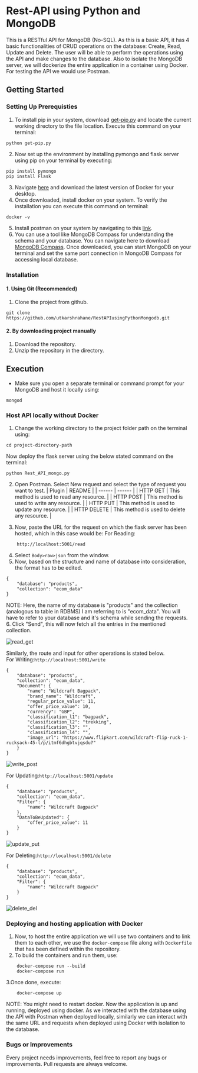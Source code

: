 # Rest-API using Python and MongoDB
This is a RESTful API for MongoDB (No-SQL). As this is a basic API, it has 4 basic functionalities of CRUD operations on the database: Create, Read, Update and Delete. The user will be able to perform the operations using the API and make changes to the database. Also to isolate the MongoDB server, we will dockerize the entire application in a container using Docker. For testing the API we would use Postman.

## Getting Started

### Setting Up Prerequisties
1. To install pip in your system, download [get-pip.py](https://bootstrap.pypa.io/get-pip.py) and locate the current working directory to the file location. Execute this command on your terminal:
```
python get-pip.py
```
2. Now set up the environment by installing pymongo and flask server using pip on your terminal by executing:
```
pip install pymongo
pip install Flask
```
3. Navigate [here](https://www.docker.com/get-started) and download the latest version of Docker for your desktop.
4. Once downloaded, install docker on your system. To verify the installation you can execute this command on terminal:
```
docker -v
```
5. Install postman on your system by navigating to this [link](https://www.postman.com/downloads/).
6. You can use a tool like MongoDB Compass for understanding the schema and your database. You can navigate here to download [MongoDB Compass](https://www.mongodb.com/products/compass). Once downloaded, you can start MongoDB on your terminal and set the same port connection in MongoDB Compass for accessing local database.

### Installation
#### 1. Using Git (Recommended)
1. Clone the project from github.
```
git clone https://github.com/utkarshrahane/RestAPIusingPythonMongodb.git
```
#### 2. By downloading project manually
1. Download the repository.
2. Unzip the repository in the directory.




## Execution
* Make sure you open a separate terminal or command prompt for your MongoDB and host it locally using:
```
mongod
```
### Host API locally without Docker
1. Change the working directory to the project folder path on the terminal using:
```
cd project-directory-path
```
Now deploy the flask server using the below stated command on the terminal:
```
python Rest_API_mongo.py
```
2. Open Postman. Select New request and select the type of request you want to test.
    | Plugin | README |
    | ------ | ------ |
    | HTTP GET | This method is used to read any resource. |
    | HTTP POST | This method is used to write any resource. |
    | HTTP PUT | This method is used to update any resource. |
    | HTTP DELETE | This method is used to delete any resource. |
    
3. Now, paste the URL for the request on which the flask server has been hosted, which in this case would be:
For Reading:
```
    http://localhost:5001/read
```
4. Select ```Body>raw>json``` from the window.
5. Now, based on the structure and name of database into consideration, the format has to be edited.
```  
{
    "database": "products",
    "collection": "ecom_data" 
}
```
NOTE: Here, the name of my database is "products" and the collection (analogous to table in RDBMS) I am referring to is "ecom_data". You will have to refer to your database and it's schema while sending the requests.
6. Click "Send", this will now fetch all the entries in the mentioned collection.
 
![read_get](https://user-images.githubusercontent.com/65512919/97992864-4ff61b80-1e09-11eb-9578-c5ce6482d54c.JPG)


Similarly, the route and input for other operations is stated below.  
For Writing:```http://localhost:5001/write```
```
{
    "database": "products",
    "collection": "ecom_data",
    "Document": {
        "name": "Wildcraft Bagpack",
        "brand_name": "Wildcraft",
        "regular_price_value": 11,
        "offer_price_value": 10,
        "currency": "GBP",
        "classification_l1": "bagpack",
        "classification_l2": "trekking",
        "classification_l3": "",
        "classification_l4": "",
        "image_url": "https://www.flipkart.com/wildcraft-flip-ruck-1-rucksack-45-l/p/itmf6dhgbtvjqsdu?"
    }
}
```
![write_post](https://user-images.githubusercontent.com/65512919/97992938-6c925380-1e09-11eb-9dde-a490a8f2f7a3.JPG)

For Updating:```http://localhost:5001/update```
```
{
    "database": "products",
    "collection": "ecom_data",
    "Filter": {
        "name": "Wildcraft Bagpack"
    },
    "DataToBeUpdated": {
        "offer_price_value": 11
    }
}
```
![update_put](https://user-images.githubusercontent.com/65512919/97992996-7fa52380-1e09-11eb-979c-63e32fa7c610.JPG)

For Deleting:```http://localhost:5001/delete```
```
{
    "database": "products",
    "collection": "ecom_data",
    "Filter": {
        "name": "Wildcraft Bagpack"
    }
}
```
![delete_del](https://user-images.githubusercontent.com/65512919/97993094-9a779800-1e09-11eb-8db1-a2f15bf3fb4e.JPG)

### Deploying and hosting application with Docker
1. Now, to host the entire application we will use two containers and to link them to each other, we use the ```docker-compose``` file along with ```Dockerfile``` that has been defined within the repository.
2. To build the containers and run them, use:
```
    docker-compose run --build
    docker-compose run
```
3.Once done, execute:
```
    docker-compose up
```
NOTE: You might need to restart docker.
Now the application is up and running, deployed using docker.
As we interacted with the database using the API with Postman when deployed locally, similarly we can interact with the same URL and requests when deployed using Docker with isolation to the database.
### Bugs or Improvements
Every project needs improvements, feel free to report any bugs or improvements. Pull requests are always welcome.

